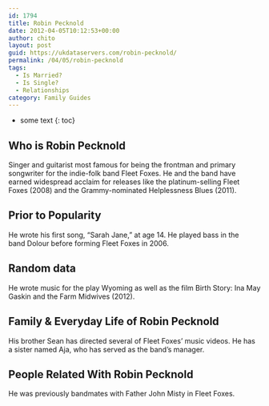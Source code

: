 ```yaml
---
id: 1794
title: Robin Pecknold
date: 2012-04-05T10:12:53+00:00
author: chito
layout: post
guid: https://ukdataservers.com/robin-pecknold/
permalink: /04/05/robin-pecknold
tags:
  - Is Married?
  - Is Single?
  - Relationships
category: Family Guides
---
```


* some text
{: toc}
          
          
## Who is  Robin Pecknold
                  
                  
                  
Singer and guitarist most famous for being the frontman and primary songwriter for the indie-folk band Fleet Foxes. He and the band have earned widespread acclaim for releases like the platinum-selling Fleet Foxes (2008) and the Grammy-nominated Helplessness Blues (2011).
                  
                
                
                
## Prior to Popularity 
                  
                  
                  
He wrote his first song, &#8220;Sarah Jane,&#8221; at age 14. He played bass in the band Dolour before forming Fleet Foxes in 2006.
                  
                
                
                
## Random data 
                  
                  
                  
He wrote music for the play Wyoming as well as the film Birth Story: Ina May Gaskin and the Farm Midwives (2012). 
                  
                
                
                
## Family & Everyday Life of Robin Pecknold
                  
                  
                  
His brother Sean has directed several of Fleet Foxes&#8217; music videos. He has a sister named Aja, who has served as the band&#8217;s manager. 
                  
                
                
                
## People Related With  Robin Pecknold
                  
                  
                  
He was previously bandmates with Father John Misty in Fleet Foxes. 
                  
                
              
            
          
          
          
    
    
  
